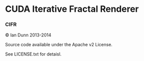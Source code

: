 # CUDA Iterative Fractal Renderer
### CIFR

© Ian Dunn 2013-2014

Source code available under the Apache v2 License.

See LICENSE.txt for detaisl.
